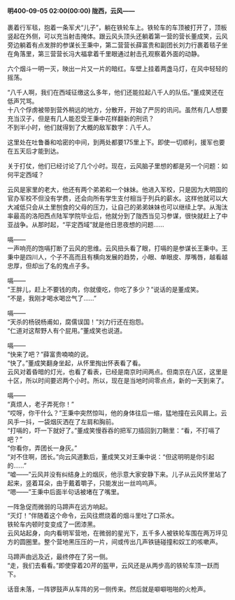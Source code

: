 #### 明400-09-05 02:00(00:00) 陇西，云风——

裹着行军毯，抱着一条军犬“儿子”，躺在铁轮车上。铁轮车的车顶被打开了，顶板竖起在外侧，可以充当射击掩体。跟云风头顶头还躺着第一营的营长董成笑，云风旁边躺着有点发胖的参谋长王秉中，第二营营长薛富贵和副团长刘力行裹着毯子坐在角落里，第三营营长冯大福拿着千里眼通过射击孔观察着外面的动静。

六个烟斗一明一灭，映出一片又一片的暗红。车壁上挂着两盏马灯，在风中轻轻的摇荡。

“八千人啊，我们在西域征缴这么多年，他们还能拉起八千人的队伍。”董成笑还在低声咒骂。  
十八个俘虏被带到营外稍远的地方，分散开，开始了严厉的讯问。虽然有几人想要充当汉子，但是有几人能忍受王秉中花样翻新的刑讯？  
不到半小时，他们就得到了大概的敌军数字：八千人。

这里处在吐鲁番和哈密的中间，到两处都要175里上下。即使一切顺利，援军也要在五天后才能到达。

关于打仗，他们已经讨论了几个小时。现在，云风脑子里想的都是另一个问题：如何平定西域？

云风是家里的老大，他还有两个弟弟和一个妹妹。他进入军校，只是因为大明国的官办军校不但没有学费，还会向所有学生支付相当于列兵的薪水。这样他就可以大大减低只会从土里刨食的父母的压力，让自己的弟弟妹妹也可以继续上学。从淘汰率最高的洛阳西点陆军学院毕业后，他就分到了陇西当见习参谋，很快就赶上了中亚战争。从那时起，“平定西域”就是他日思夜想的问题……

嗝——  
一声响亮的饱嗝打断了云风的思维。云风扭头看了眼，打嗝的是参谋长王秉中。王秉中是四川人，个子不高而且有横向发展的趋势，小眼、单眼皮、厚嘴唇，越看越忠厚，但却出了名的鬼点子多。 

嗝——  
“王胖儿，赶上不要钱的肉，你就傻吃，你吃了多少？”说话的是董成笑。  
“不是，我刚才喝水喝岔气了……”

嗝——  
“天杀的杨锐杨甫如，腐儒误国！”刘力行还在抱怨。  
“仁道对这帮野人有个屁用。”董成笑也说道。

嗝——  
“快来了吧？”薛富贵喃喃的说。  
“快了。”董成笑翻身坐起，从怀里掏出怀表看了看。  
云风对着昏暗的灯光，也看了看表，已经是南京时间两点。但南京在八区，这里是十区，所以时间要迟两个小时。所以，现在是当地时间零点点，新的一天到来了。

嗝——  
“真烦人，老子弄死你！”   
“哎呀，你干什么？”王秉中突然惊叫，他的身体往后一缩，猛地撞在云风肩上。云风手一抖，一袋烟灰洒在了左肩和胸前。   
“打嗝的，吓一下就好了。”董成笑慢吞吞的把军刀插回到刀鞘里：“看，不打嗝了吧？”  
“你看你，弄团长一身灰。”  
“对不住啊，团长。”向云风道歉后，董成笑又对王秉中说：“但这明明是你引起的……”  
“嘘——”云风并没有纠结身上的烟灰，他示意大家安静下来。儿子从云风怀里站了起来，竖着耳朵，由于戴着嚼子，只能发出一丝呜呜声。  
“嗯——”王秉中后面半句话被堵在了嘴里。

一阵急促而微弱的马蹄声在远方响起。  
“灭灯！”伴随着这个命令，云风往燃烧着的烟斗里吐了口茶水。  
铁轮车内顿时变变成了一团漆黑。  
云风站起身，向内看明军营地，在微弱的星光下，五千多人被铁轮车围在两万坪见方的圆圈里。整个营地黑压压的一片，间或传出几声铁链碰撞和奴工的咳嗽声。

马蹄声由远及近，最终停在了另一侧。  
“走，我们去看看。”即使穿着20芹的盔甲，云风还是从两步高的铁轮车顶一跃而下。

话音未落，一阵锣鼓声从车阵的另一侧传来。然后就是噼噼啪啪的火枪声。
